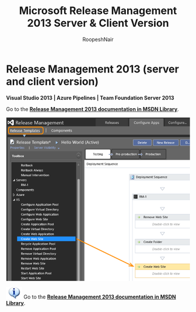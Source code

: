 ﻿---
title: Microsoft Release Management 2013 Server & Client Version
ms.custom: seodec18
description: Create managed continuous deployment pipelines in Azure Pipelines or TFS using Release Management 2013 (server and client version)
ms.assetid: 15B2F7A1-E9D3-4D4D-9991-A514959D71F2
ms.prod: devops
ms.technology: devops-cicd
ms.topic: overview
ms.manager: mijacobs
ms.author: ronai
author: RoopeshNair
ms.date: 07/16/2018
monikerRange: '>= tfs-2013'
---

# Release Management 2013 (server and client version)

**Visual Studio 2013 | Azure Pipelines | Team Foundation Server 2013**  

Go to the **[Release Management 2013 documentation in MSDN Library](https://msdn.microsoft.com/library/dn217874%28v%3Dvs.120%29.aspx)**.

![Manage your release in RM 2013](_img/overview-05.png)

![information](_img/info1.png) 
Go to the **[Release Management 2013 documentation in MSDN Library](https://msdn.microsoft.com/library/dn217874%28v%3Dvs.120%29.aspx)**.


